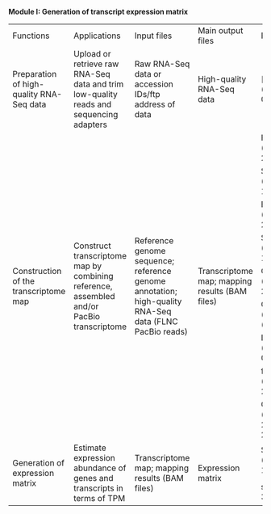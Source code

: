 **Module I: Generation of transcript expression matrix**

<table>
    <tr>
      <td font-weight:bold>Functions</td>
      <td font-weight:bold>Applications</td>
      <td font-weight:bold>Input files</td>
      <td font-weight:bold>Main output files</td>
      <td font-weight:bold>Programs</td>
     </tr>
     <tr>
      <td>Preparation of high-quality RNA-Seq data</td>
      <td>Upload or retrieve raw RNA-Seq data and trim low-quality reads and sequencing adapters</td>
      <td>Raw RNA-Seq data or accession IDs/ftp address of data</td>
      <td>High-quality RNA-Seq data</td>
      <td>[fastp](<https://academic.oup.com/bioinformatics/article/34/17/i884/5093234>) (version 0.20.0)</td>
     </tr>
     <tr>
      <td rowspan="9">Construction of the transcriptome map</td>
      <td rowspan="9">Construct transcriptome map by combining reference, assembled and/or PacBio transcriptome</td>
      <td rowspan="9">Reference genome sequence; reference genome annotation; high-quality RNA-Seq data (FLNC PacBio reads)</td>
      <td rowspan="9">Transcriptome map; mapping results (BAM files)</td>
      <td>HISAT (version 2.1.0)(<https://www.nature.com/articles/nmeth.3317>)</td>
     </tr>
     <tr>
      <td>SAMTools (version 1.10)(<https://academic.oup.com/bioinformatics/article/25/16/2078/204688>)</td>
     </tr>
     <tr>
      <td>BEDTools (version 2.29.0)(<https://academic.oup.com/bioinformatics/article/26/6/841/244688>)</td>
     </tr>
     <tr>     
      <td>StringTie (version 1.3.4)(<https://www.nature.com/articles/nbt.3122>)</td>
     </tr>
     <tr>  
      <td>Cufflinks (version 2.2.1)(<https://www.nature.com/articles/nbt.1621>)</td>
     </tr>
     <tr>  
      <td>CPC2 (version 0.1)(<https://academic.oup.com/nar/article/45/W1/W12/3831091>)</td>
     </tr>
     <tr>  
      <td>DIAMOND (version 0.9.29)(<https://www.nature.com/articles/nmeth.3176>)</td>
     </tr>
     <tr>  
      <td>featureCounts (version 2.0.0)(<https://academic.oup.com/bioinformatics/article/30/7/923/232889>)</td>
     </tr>
     <tr>  
      <td>GMAP (version  2015-09-29)(<https://academic.oup.com/bioinformatics/article/21/9/1859/409207>)</td>
     </tr>
     <tr>
      <td rowspan="2">Generation of expression matrix</td>
      <td rowspan="2">Estimate expression abundance of genes and transcripts in terms of TPM</td>
      <td rowspan="2">Transcriptome map; mapping results (BAM files)</td>
      <td rowspan="2">Expression matrix</td>
      <td>StringTie (version 1.3.4)(<https://www.nature.com/articles/nbt.3122>)</td>
     </tr>
     <tr>  
      <td>sva (version 3.34.0)(<https://academic.oup.com/bioinformatics/article/28/6/882/311263>)</td>
     </tr>
    </table>
